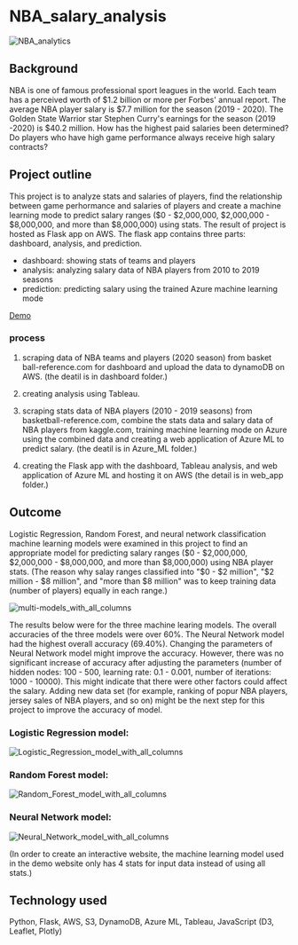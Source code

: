 # NBA_salary_analysis

![NBA_analytics](image/NBA_analytics.jpg)

## Background
NBA is one of famous professional sport leagues in the world. Each team has a perceived worth of $1.2 billion or more per Forbes' annual report. The average NBA player salary is $7.7 million for the season (2019 - 2020). The Golden State Warrior star Stephen Curry's earnings for the season (2019 -2020) is $40.2 million. How has the highest paid salaries been determined? Do players who have high game performance always receive high salary contracts?

## Project outline
This project is to analyze stats and salaries of players, find the relationship between game perhormance and salaries of players and create a machine learning mode to predict salary ranges ($0 - $2,000,000, $2,000,000 - $8,000,000, and more than $8,000,000) using stats. The result of project is hosted as Flask app on AWS. The flask app contains three parts: dashboard, analysis, and prediction.

* dashboard: showing stats of teams and players
* analysis: analyzing salary data of NBA players from 2010 to 2019 seasons<br>
* prediction: predicting salary using the trained Azure machine learning mode<br>

[Demo](https://s1ia6rnpx4.execute-api.us-east-1.amazonaws.com/dev/)

### process
1. scraping data of NBA teams and players (2020 season) from basket ball-reference.com for dashboard and upload the data to dynamoDB on AWS. (the deatil is in dashboard folder.)

2. creating analysis using Tableau.

3. scraping stats data of NBA players (2010 - 2019 seasons) from basketball-reference.com, combine the stats data and salary data of NBA players from kaggle.com, training machine learning mode on Azure using the combined data and creating a web application of Azure ML to predict salary. (the deatil is in Azure_ML folder.)

4. creating the Flask app with the dashboard, Tableau analysis, and web application of Azure ML and hosting it on AWS (the detail is in web_app folder.)

## Outcome
Logistic Regression, Random Forest, and neural network classification machine learning models were examined in this project to find an appropriate model for predicting salary ranges ($0 - $2,000,000, $2,000,000 - $8,000,000, and more than $8,000,000) using NBA player stats. (The reason why salay ranges classified into "$0 - $2 million", "$2 million - $8 million", and "more than $8 million" was to keep training data (number of players) equally in each range.)

![multi-models_with_all_columns](image/ML_models/multi-models(all_columns).png)

The results below were for the three machine learing models. The overall accuracies of the three models were over 60%. The Neural Network model had the highest overall accuracy (69.40%). Changing the parameters of Neural Network model might improve the accuracy. However, there was no significant increase of accuracy after adjusting the parameters (number of hidden nodes: 100 - 500, learning rate: 0.1 - 0.001, number of iterations: 1000 - 10000). This might indicate that there were other factors could affect the salary. Adding new data set (for example, ranking of popur NBA players, jersey sales of NBA players, and so on) might be the next step for this project to improve the accuracy of model. 

### Logistic Regression model:
![Logistic_Regression_model_with_all_columns](image/ML_models/result_of_logistic_regression_model(all_columns).png)

### Random Forest model:
![Random_Forest_model_with_all_columns](image/ML_models/result_of_random_forest_model(all_columns).png)

### Neural Network model:
![Neural_Network_model_with_all_columns](image/ML_models/result_of_neural_network_model(all_columns).png)

(In order to create an interactive website, the machine learning model used in the demo website only has 4 stats for input data instead of using all stats.)

## Technology used
Python, Flask, AWS, S3, DynamoDB, Azure ML, Tableau, JavaScript (D3, Leaflet, Plotly)
